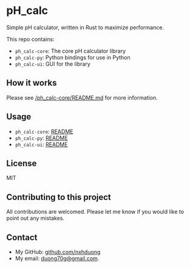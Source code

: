 # pH_calc
Simple pH calculator, written in Rust to maximize performance.

This repo contains:
- `ph_calc-core`: The core pH calculator library
- `ph_calc-py`: Python bindings for use in Python
- `ph_calc-ui`: GUI for the library
## How it works
Please see [/ph_calc-core/README.md](./ph_calc-core/README.md) for more information.
## Usage
- `ph_calc-core`: [README](./ph_calc-core/README.md)
- `ph_calc-py`: [README](./ph_calc-py/README.md)
- `ph_calc-ui`: [README](./ph_calc-ui/README.md)
## License
MIT
## Contributing to this project
All contributions are welcomed. Please let me know if you would like to point out any mistakes.
## Contact
- My GitHub: [github.com/nxhduong](https://github.com/nxhduong)
- My email: duong70g@gmail.com.